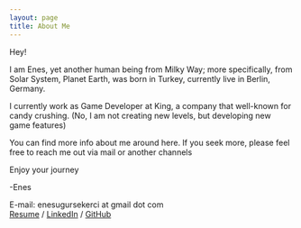 ```yaml
---
layout: page
title: About Me
---
```


Hey!

I am Enes, yet another human being from Milky Way; more specifically, from Solar System, Planet Earth, was born in Turkey, currently live in Berlin, Germany.

I currently work as Game Developer at King, a company that well-known for candy crushing. (No, I am not creating new levels, but developing new game features)

You can find more info about me around here. If you seek more, please feel free to reach me out via mail or another channels 

Enjoy your journey

-Enes

E-mail: enesugursekerci at gmail dot com<br /><a href="resume.pdf">Resume</a> / <a href="https://www.linkedin.com/in/eusekerci/">LinkedIn</a> / <a href="https://github.com/eusekerci">GitHub</a>
